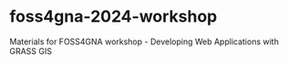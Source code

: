 # foss4gna-2024-workshop
Materials for FOSS4GNA workshop - Developing Web Applications with GRASS GIS
